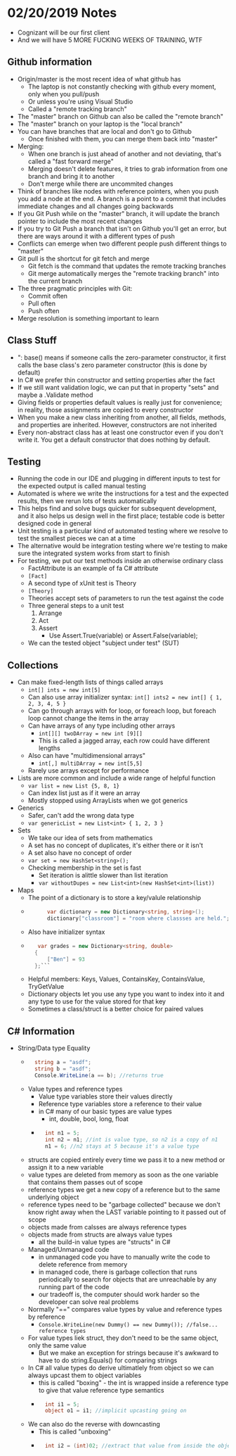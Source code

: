 # 02/20/2019 Notes
- Cognizant will be our first client
- And we will have 5 MORE FUCKING WEEKS OF TRAINING, WTF

## Github information
- Origin/master is the most recent idea of what github has
    - The laptop is not constantly checking with github every moment, only when you pull/push
    - Or unless you're using Visual Studio
    - Called a "remote tracking branch"
- The "master" branch on Github can also be called the "remote branch"
- The "master" branch on your laptop is the "local branch"
- You can have branches that are local and don't go to Github
    - Once finished with them, you can merge them back into "master"
- Merging:
    - When one branch is just ahead of another and not deviating, that's called a "fast forward merge"
    - Merging doesn't delete features, it tries to grab information from one branch and bring it to another
    - Don't merge while there are uncommited changes
- Think of branches like nodes with reference pointers, when you push you add a node at the end. A branch is a point to a commit that includes immediate changes and all changes going backwards
- If you Git Push while on the "master" branch, it will update the branch pointer to include the most recent changes
- If you try to Git Push a branch that isn't on Github you'll get an error, but there are ways around it with a different types of push
- Conflicts can emerge when two different people push different things to "master"
- Git pull is the shortcut for git fetch and merge
    - Git fetch is the command that updates the remote tracking branches
    - Git merge automatically merges the "remote tracking branch" into the current branch
- The three pragmatic principles with Git:
    - Commit often
    - Pull often
    - Push often
- Merge resolution is something important to learn

## Class Stuff
- ": base() means if someone calls the zero-parameter constructor, it first calls the base class's zero parameter constructor (this is done by default)
- In C# we prefer thin constructor and setting properties after the fact
- If we still want validation logic, we can put that in property "sets" and maybe a .Validate method
- Giving fields or properties default values is really just for convenience; in reality,  those assignments are copied to every constructor
- When you make a new class inheriting from another, all fields, methods, and properties are inherited.  However, constructors are not inherited 
- Every non-abstract class has at least one constructor even if you don't write it.  You get a default constructor that does nothing by default.

## Testing
- Running the code in our IDE and plugging in different inputs to test for the expected output is called manual testing
- Automated is where we write the instructions for a test and the expected results, then we rerun lots of tests automatically
- This helps find and solve bugs quicker for subsequent development, and it also helps us design well in the first place; testable code is better designed code in general
- Unit testing is a particular kind of automated testing where we resolve to test the smallest pieces we can at a time
- The alternative would be integration testing where we're testing to make sure the integrated system works from start to finish
- For testing, we put our test methods inside an otherwise ordinary class
    - FactAttribute is an example of fa C# attribute
    - `[Fact]`
    - A second type of xUnit test is Theory
    - `[Theory]`
    - Theories accept sets of parameters to run the test against the code
    - Three general steps to a unit test
        1. Arrange
        2. Act
        3. Assert
            - Use Assert.True(variable) or Assert.False(variable);
    - We can the tested object "subject under test" (SUT)

## Collections
- Can make fixed-length lists of things called arrays
    - `int[] ints = new int[5]`
    - Can also use array initializer syntax: `int[] ints2 = new int[] { 1, 2, 3, 4, 5 }`
    - Can go through arrays with for loop, or foreach loop, but foreach loop cannot change the items in the array
    - Can have arrays of any type including other arrays
        - `int[][] twoDArray = new int [9][]`
        - This is called a jagged array, each row could have different lengths
    - Also can have "multidimensional arrays"
        - `int[,] multiDArray = new int[5,5]`
    - Rarely use arrays except for performance
- Lists are more common and include a wide range of helpful function
    - `var list = new List {5, 8, 1}`
    - Can index list just as if it were an array
    - Mostly stopped using ArrayLists when we got generics
- Generics
    - Safer, can't add the wrong data type
    - `var genericList = new List<int> { 1, 2, 3 }`
- Sets
    - We take our idea of sets from mathematics
    - A set has no concept of duplicates, it's either there or it isn't
    - A set also have no concept of order
    - `var set = new HashSet<string>();`
    - Checking membership in the set is fast
        - Set iteration is  alittle slower than list iteration
        - `var withoutDupes = new List<int>(new HashSet<int>(list))`
- Maps
    - The point of a dictionary is to store a key/valule relationship
    - ```csharp
            var dictionary = new Dictionary<string, string>();
            dictionary["classroom"] = "room where classses are held.";```
    - Also have initializer syntax
    - ```csharp
         var grades = new Dictionary<string, double>
        {
            ["Ben"] = 93
        };```
    - Helpful members: Keys, Values, ContainsKey, ContainsValue, TryGetValue
    - Dictionary objects let you use any type you want to index into it and any type to use for the value stored for that key
    - Sometimes a class/struct is a better choice for paired values

## C# Information
- String/Data type Equality
    - ```csharp
        string a = "asdf";
        string b = "asdf";
        Console.WriteLine(a == b); //returns true
        ```
    - Value types and reference types
        - Value type variables store their values directly
        - Reference type variables store a reference to their value
        - in C# many of our basic types are value types
            - int, double, bool, long, float
        - ```csharp
            int n1 = 5;
            int n2 = n1; //int is value type, so n2 is a copy of n1
            n1 = 6; //n2 stays at 5 because it's a value type
            ```
    - structs are copied entirely every time we pass it to a new method or assign it to a new variable
    - value types are deleted from memory as soon as the one variable that contains them passes out of scope
    - reference types we get a new copy of a reference but to the same underlying object
    - reference types need to be "garbage collected" because we don't know right away when the LAST variable pointing to it passed out of scope
    - objects made from calsses are always reference types
    - objects made from structs are always value types
        - all the build-in value types are "structs" in C#
    - Managed/Unmanaged code
        - in unmanaged code you have to manually write the code to delete reference from memory
        - in managed code,  there is garbage collection that runs periodically to search for objects that are unreachable by any running part of the code
        - our tradeoff is, the computer should work harder so the developer can solve real problems
    - Normally "==" compares value types by value and reference types by reference
        - `Console.WriteLine(new Dummy() == new Dummy()); //false... reference types`
    - For value types liek struct, they don't need to be the same object, only the same value
        - But we make an exception for strings because it's awkward to have to do string.Equals() for comparing strings
    - In C# all value types do derive ultimatlely from object so we can always upcast them to object variables
        - this is called "boxing" - the int is wrapped inside a reference type to give that value reference type semantics
        - ```csharp
            int i1 = 5;
            object o1 = i1; //implicit upcasting going on
            ```
    - We can also do the reverse with downcasting
        - This is called "unboxing"
        - ```csharp
            int i2 = (int)02; //extract that value from inside the object wrapper
        ```
        

